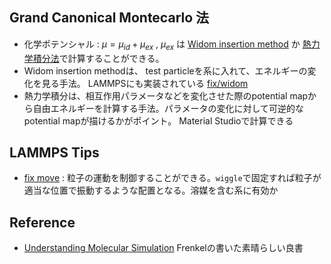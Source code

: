 
## Grand Canonical Montecarlo 法

- 化学ポテンシャル :  $\mu = \mu_{id} + \mu_{ex}$ , $\mu_{ex}$ は [Widom insertion method](https://en.wikipedia.org/wiki/Widom_insertion_method) か [熱力学積分法](https://ja.wikipedia.org/wiki/%E7%86%B1%E5%8A%9B%E5%AD%A6%E7%9A%84%E7%A9%8D%E5%88%86%E6%B3%95)で計算することができる。
- Widom insertion methodは、 test particleを系に入れて、エネルギーの変化を見る手法。 LAMMPSにも実装されている [fix/widom](https://docs.lammps.org/fix_widom.html)
- 熱力学積分は、相互作用パラメータなどを変化させた際のpotential mapから自由エネルギーを計算する手法。パラメータの変化に対して可逆的なpotential mapが描けるかがポイント。 Material Studioで計算できる

## LAMMPS Tips
- [fix move](https://docs.lammps.org/fix_move.html) : 粒子の運動を制御することができる。`wiggle`で固定すれば粒子が適当な位置で振動するような配置となる。溶媒を含む系に有効か



## Reference

- [Understanding Molecular Simulation](https://www.eng.uc.edu/~beaucag/Classes/AdvancedMaterialsThermodynamics/Books/%5BComputational%20science%20(San%20Diego,%20Calif.)%5D%20Daan%20Frenkel_%20Berend%20Smit%20-%20Understanding%20molecular%20simulation%20_%20from%20algorithms%20to%20applications%20(2002,%20Academic%20Press%20)%20-%20libgen.lc.pdf)
Frenkelの書いた素晴らしい良書




